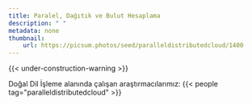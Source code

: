 ```yaml
---
title: Paralel, Dağıtık ve Bulut Hesaplama
description: " "
metadata: none
thumbnail: 
    url: https://picsum.photos/seed/paralleldistributedcloud/1400
---
```


{{< under-construction-warning >}}

Doğal Dil İşleme alanında çalışan araştırmacılarımız:
{{< people tag="paralleldistributedcloud" >}}
